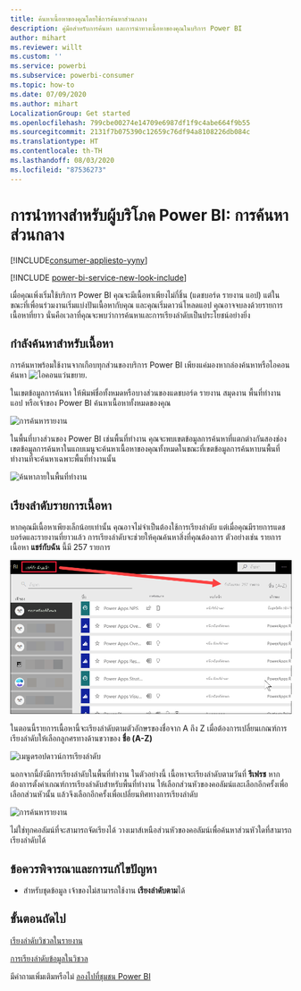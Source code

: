 ```yaml
---
title: ค้นหาเนื้อหาของคุณโดยใช้การค้นหาส่วนกลาง
description: คู่มือสำหรับการค้นหา และการนำทางเนื้อหาของคุณในบริการ Power BI
author: mihart
ms.reviewer: willt
ms.custom: ''
ms.service: powerbi
ms.subservice: powerbi-consumer
ms.topic: how-to
ms.date: 07/09/2020
ms.author: mihart
LocalizationGroup: Get started
ms.openlocfilehash: 799cbe00274e14709e6987df1f9c4abe664f9b55
ms.sourcegitcommit: 2131f7b075390c12659c76df94a8108226db084c
ms.translationtype: HT
ms.contentlocale: th-TH
ms.lasthandoff: 08/03/2020
ms.locfileid: "87536273"
---
```

# <a name="navigation-for-power-bi-consumers-global-search"></a>การนำทางสำหรับผู้บริโภค Power BI: การค้นหาส่วนกลาง

[!INCLUDE[consumer-appliesto-yyny](../includes/consumer-appliesto-yyny.md)]

[!INCLUDE [power-bi-service-new-look-include](../includes/power-bi-service-new-look-include.md)]


เมื่อคุณเพิ่งเริ่มใช้บริการ Power BI คุณจะมีเนื้อหาเพียงไม่กี่ชิ้น (แดชบอร์ด รายงาน แอป) แต่ในขณะที่เพื่อนร่วมงานเริ่มแบ่งปันเนื้อหากับคุณ และคุณเริ่มดาวน์โหลดแอป คุณอาจจบลงด้วยรายการเนื้อหาที่ยาว นั่นคือเวลาที่คุณจะพบว่าการค้นหาและการเรียงลำดับเป็นประโยชน์อย่างยิ่ง

## <a name="searching-for-content"></a>กำลังค้นหาสำหรับเนื้อหา
 การค้นหาพร้อมใช้งานจากเกือบทุกส่วนของบริการ Power BI เพียงแค่มองหากล่องค้นหาหรือไอคอนค้นหา ![ไอคอนแว่นขยาย](./media/end-user-search-sort/power-bi-search-icon.png).

 ในเขตข้อมูลการค้นหา ให้พิมพ์ชื่อทั้งหมดหรือบางส่วนของแดชบอร์ด รายงาน สมุดงาน พื้นที่ทำงาน แอป หรือเจ้าของ Power BI ค้นหาเนื้อหาทั้งหมดของคุณ 

 ![การค้นหารายงาน](./media/end-user-search-sort/power-bi-search-field.png) 

 ในพื้นที่บางส่วนของ Power BI เช่นพื้นที่ทำงาน คุณจะพบเขตข้อมูลการค้นหาที่แตกต่างกันสองช่อง เขตข้อมูลการค้นหาในแถบเมนูจะค้นหาเนื้อหาของคุณทั้งหมดในขณะที่เขตข้อมูลการค้นหาบนพื้นที่ทำงานที่จะค้นหาเฉพาะพื้นที่ทำงานนั้น

 ![ค้นหาภายในพื้นที่ทำงาน](./media/end-user-search-sort/power-bi-search-fields.png) 

## <a name="sorting-content-lists"></a>เรียงลำดับรายการเนื้อหา

หากคุณมีเนื้อหาเพียงเล็กน้อยเท่านั้น คุณอาจไม่จำเป็นต้องใช้การเรียงลำดับ  แต่เมื่อคุณมีรายการแดชบอร์ดและรายงานที่ยาวแล้ว การเรียงลำดับจะช่วยให้คุณค้นหาสิ่งที่คุณต้องการ ตัวอย่างเช่น รายการเนื้อหา **แชร์กับฉัน** นี้มี 257 รายการ 

![รายการเนื้อหาที่แชร์กับฉัน](./media/end-user-search-sort/power-bi-all-shared.png)

ในตอนนี้รายการเนื้อหานี้จะเรียงลำดับตามตัวอักษรของชื่อจาก A ถึง Z เมื่อต้องการเปลี่ยนเกณฑ์การเรียงลำดับให้เลือกลูกศรทางด้านขวาของ **ชื่อ (A-Z)**

![เมนูดรอปดาวน์การเรียงลำดับ](./media/end-user-search-sort/power-bi-sort-date.png)


นอกจากนี้ยังมีการเรียงลำดับในพื้นที่ทำงาน ในตัวอย่างนี้ เนื้อหาจะเรียงลำดับตามวันที่  **รีเฟรช** หากต้องการตั้งค่าเกณฑ์การเรียงลำดับสำหรับพื้นที่ทำงาน ให้เลือกส่วนหัวของคอลัมน์และเลือกอีกครั้งเพื่อเลือกส่วนหัวนั้น แล้วจึงเลือกอีกครั้งเพื่อเปลี่ยนทิศทางการเรียงลำดับ 

![การค้นหารายงาน](./media/end-user-search-sort/power-bi-workspace-sort.png)

ไม่ใช่ทุกคอลัมน์ที่จะสามารถจัดเรียงได้ วางเมาส์เหนือส่วนหัวของคอลัมน์เพื่อค้นหาส่วนหัวใดที่สามารถเรียงลำดับได้


## <a name="considerations-and-troubleshooting"></a>ข้อควรพิจารณาและการแก้ไขปัญหา
* สำหรับชุดข้อมูล เจ้าของไม่สามารถใช้งาน **เรียงลำดับตาม**ได้

## <a name="next-steps"></a>ขั้นตอนถัดไป
[เรียงลำดับวิชวลในรายงาน](end-user-change-sort.md)

[การเรียงลำดับข้อมูลในวิชวล](end-user-change-sort.md)

มีคำถามเพิ่มเติมหรือไม่ [ลองไปที่ชุมชน Power BI](https://community.powerbi.com/)
